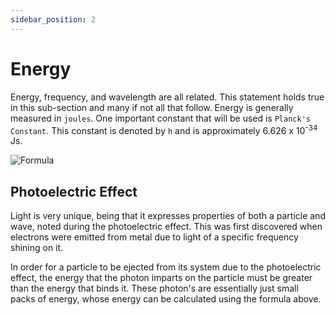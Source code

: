 ```yaml
---
sidebar_position: 2
---
```


# Energy

Energy, frequency, and wavelength are all related. This statement holds true in this sub-section and many if not all that follow. Energy is generally measured in `joules`. One important constant that will be used is `Planck's Constant`. This constant is denoted by `h` and is approximately 6.626 x 10<sup>-34</sup> Js.

![Formula](/img/chemistry/photon-formulae.jpg)

## Photoelectric Effect

Light is very unique, being that it expresses properties of both a particle and wave, noted during the photoelectric effect. This was first discovered when electrons were emitted from metal due to light of a specific frequency shining on it. 

In order for a particle to be ejected from its system due to the photoelectric effect, the energy that the photon imparts on the particle must be greater than the energy that binds it. These photon's are essentially just small packs of energy, whose energy can be calculated using the formula above.

<!-- If this energy is met or exceeded by the photon, it will cause the particle to be ejected from the system. -->

<!-- When solving energy transitioning problems, you want to use formula X if you've been given the wavelengths as you can solve to find the energy from one level to the next. -->